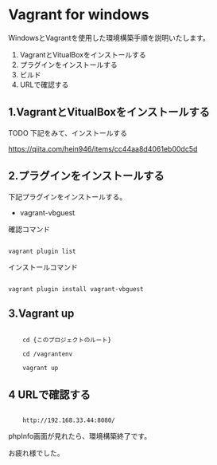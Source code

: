 # Vagrant for windows

WindowsとVagrantを使用した環境構築手順を説明いたします。

1. VagrantとVitualBoxをインストールする
1. プラグインをインストールする
1. ビルド
1. URLで確認する

## 1.VagrantとVitualBoxをインストールする

TODO
下記をみて、インストールする

https://qiita.com/hein946/items/cc44aa8d4061eb00dc5d

## 2.プラグインをインストールする

下記プラグインをインストールする。

* vagrant-vbguest

確認コマンド


```linux:command

vagrant plugin list

```

インストールコマンド

```linux:command

vagrant plugin install vagrant-vbguest

```

## 3.Vagrant up

```linux:command

    cd {このプロジェクトのルート}

    cd /vagrantenv

    vagrant up

```


## 4 URLで確認する

```linux:command

    http://192.168.33.44:8080/

```

phpInfo画面が見れたら、環境構築終了です。

お疲れ様でした。
